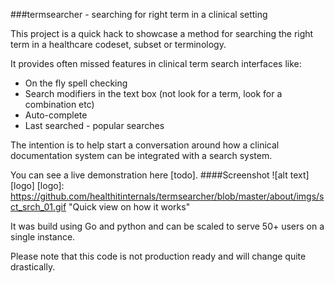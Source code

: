 ###termsearcher - searching for right term in a clinical setting

This project is a quick hack to showcase a method for searching the right term in a healthcare codeset, subset or terminology. 

It provides often missed features in clinical term search interfaces like:
* On the fly spell checking
* Search modifiers in the text box (not look for a term, look for a combination etc)
* Auto-complete 
* Last searched - popular searches

The intention is to help start a conversation around how a clinical documentation system can be integrated with a search system.

You can see a live demonstration here [todo].
####Screenshot
![alt text][logo]
[logo]: https://github.com/healthitinternals/termsearcher/blob/master/about/imgs/sct_srch_01.gif "Quick view on how it works"

It was build using Go and python and can be scaled to serve 50+ users on a single instance.

Please note that this code is not production ready and will change quite drastically.
